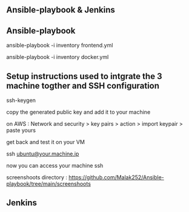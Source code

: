## Ansible-playbook & Jenkins

## Ansible-playbook
ansible-playbook -i inventory frontend.yml

ansible-playbook -i inventory docker.yml


## Setup instructions used to intgrate the 3 machine togther and SSH configuration

ssh-keygen

copy the generated public key and add it to your machine 

on AWS : Network and security > key pairs > action > import keypair > paste yours 

get back and test it on your VM

ssh ubuntu@your.machine.ip

now you can access your machine ssh

screenshoots directory : https://github.com/Malak252/Ansible-playbook/tree/main/screenshoots

## Jenkins
